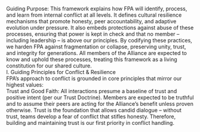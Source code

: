 Guiding Purpose: This framework explains how FPA will identify, process, and learn from internal conflict at all levels. It defines cultural resilience mechanisms that promote honesty, peer accountability, and adaptive evolution under pressure. It also embeds protections against abuse of these processes, ensuring that power is kept in check and that no member – including leadership – is above our principles. By codifying these practices, we harden FPA against fragmentation or collapse, preserving unity, trust, and integrity for generations. All members of the Alliance are expected to know and uphold these processes, treating this framework as a living constitution for our shared culture.  
I. Guiding Principles for Conflict & Resilience  
FPA’s approach to conflict is grounded in core principles that mirror our highest values:  
Trust and Good Faith: All interactions presume a baseline of trust and positive intent (per our Trust Doctrine). Members are expected to be truthful and to assume their peers are acting for the Alliance’s benefit unless proven otherwise. Trust is the foundation that allows candid dialogue – without trust, teams develop a fear of conflict that stifles honesty. Therefore, building and maintaining trust is our first priority in conflict handling.